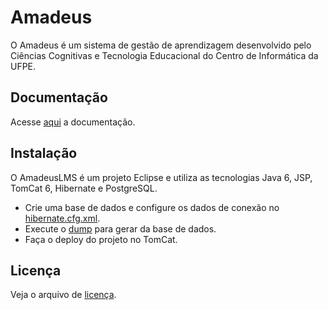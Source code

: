 Amadeus
=======
O Amadeus é um sistema de gestão de aprendizagem desenvolvido pelo Ciências Cognitivas e Tecnologia Educacional do Centro de 
Informática da UFPE.

Documentação
------------
Acesse [aqui](http://www.abed.org.br/revistacientifica/Revista_PDF_Doc/2009/AMADEUS_NOVO_MODEL0_DE_SISTEMA_DE_GESTAO_DE_APRENDIZAGEMrbaad2009.pdf) a documentação.

Instalação
----------
O AmadeusLMS é um projeto Eclipse e utiliza as tecnologias Java 6, JSP, TomCat 6, Hibernate e PostgreSQL.

- Crie uma base de dados e configure os dados de conexão no [hibernate.cfg.xml](src/hibernate.cfg.xml).
- Execute o [dump](src/amadeuslms_web-FINAL.sql) para gerar da base de dados.
- Faça o deploy do projeto no TomCat.

Licença
-------
Veja o arquivo de [licença](LICENSE).
